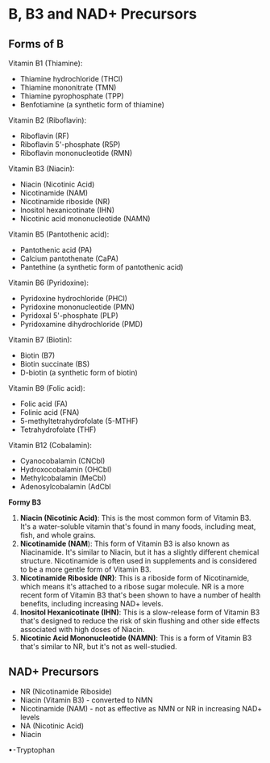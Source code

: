 # B, B3 and NAD+ Precursors   
## **Forms of B**   
Vitamin B1 (Thiamine):   
- Thiamine hydrochloride (THCl)   
- Thiamine mononitrate (TMN)   
- Thiamine pyrophosphate (TPP)   
- Benfotiamine (a synthetic form of thiamine)   
   
Vitamin B2 (Riboflavin):   
- Riboflavin (RF)   
- Riboflavin 5'-phosphate (R5P)   
- Riboflavin mononucleotide (RMN)   
   
Vitamin B3 (Niacin):   
- Niacin (Nicotinic Acid)   
- Nicotinamide (NAM)   
- Nicotinamide riboside (NR)   
- Inositol hexanicotinate (IHN)   
- Nicotinic acid mononucleotide (NAMN)   
   
Vitamin B5 (Pantothenic acid):   
- Pantothenic acid (PA)   
- Calcium pantothenate (CaPA)   
- Pantethine (a synthetic form of pantothenic acid)   
   
Vitamin B6 (Pyridoxine):   
- Pyridoxine hydrochloride (PHCl)   
- Pyridoxine mononucleotide (PMN)   
- Pyridoxal 5'-phosphate (PLP)   
- Pyridoxamine dihydrochloride (PMD)   
   
Vitamin B7 (Biotin):   
- Biotin (B7)   
- Biotin succinate (BS)   
- D-biotin (a synthetic form of biotin)   
   
Vitamin B9 (Folic acid):   
- Folic acid (FA)   
- Folinic acid (FNA)   
- 5-methyltetrahydrofolate (5-MTHF)   
- Tetrahydrofolate (THF)   
   
Vitamin B12 (Cobalamin):   
- Cyanocobalamin (CNCbl)   
- Hydroxocobalamin (OHCbl)   
- Methylcobalamin (MeCbl)   
- Adenosylcobalamin (AdCbl   
   
**Formy B3**   
1. **Niacin (Nicotinic Acid)**: This is the most common form of Vitamin B3. It's a water-soluble vitamin that's found in many foods, including meat, fish, and whole grains.   
2. **Nicotinamide (NAM**): This form of Vitamin B3 is also known as Niacinamide. It's similar to Niacin, but it has a slightly different chemical structure. Nicotinamide is often used in supplements and is considered to be a more gentle form of Vitamin B3.   
3. **Nicotinamide Riboside (NR)**: This is a riboside form of Nicotinamide, which means it's attached to a ribose sugar molecule. NR is a more recent form of Vitamin B3 that's been shown to have a number of health benefits, including increasing NAD+ levels.   
4. **Inositol Hexanicotinate (IHN)**: This is a slow-release form of Vitamin B3 that's designed to reduce the risk of skin flushing and other side effects associated with high doses of Niacin.   
5. **Nicotinic Acid Mononucleotide (NAMN)**: This is a form of Vitamin B3 that's similar to NR, but it's not as well-studied.   
   
## **NAD+ Precursors**   
- NR (Nicotinamide Riboside)   
- Niacin (Vitamin B3) - converted to NMN   
- Nicotinamide (NAM) - not as effective as NMN or NR in increasing NAD+ levels   
- NA (Nicotinic Acid)   
- Niacin   
   
•⁃Tryptophan   
